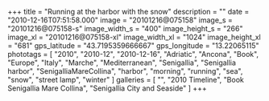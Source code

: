 +++
title = "Running at the harbor with the snow"
description = ""
date = "2010-12-16T07:51:58.000"
image = "20101216@075158"
image_s = "20101216@075158-s"
image_width_s = "400"
image_height_s = "266"
image_xl = "20101216@075158-xl"
image_width_xl = "1024"
image_height_xl = "681"
gps_latitude = "43.7195359666667"
gps_longitude = "13.22065115"
phototags = [ "2010", "2010-12", "2010-12-16", "Adriatic", "Ancona", "Book", "Europe", "Italy", "Marche", "Mediterranean", "Senigallia", "Senigallia harbor", "SenigalliaMareCollina", "harbor", "morning", "running", "sea", "snow", "street lamp", "winter" ]
galleries = [ "", "2010 Timeline", "Book Senigallia Mare Collina", "Senigallia City and Seaside" ]
+++
